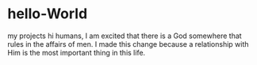 # hello-World
my projects
hi humans,
I am excited that there is a God somewhere that rules in the affairs of men.
I made this change because a relationship with Him is the most important thing in this life.

